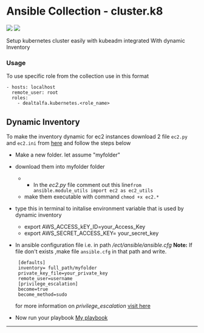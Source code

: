 # Ansible Collection - cluster.k8
 ![](https://img.shields.io/badge/K8-s-red)    ![](https://img.shields.io/badge/Ansible-2.9.%2B-brightgreen)

Setup kubernetes cluster easily with kubeadm integrated With dynamic Inventory 

### Usage

To use specific role from the collection use in this format

```
- hosts: localhost
  remote_user: root
  roles:
	- dealtalfa.kubernetes.<role_name>
```

Dynamic Inventory
-----------------
To make the inventory dynamic for ec2  instances download 2 file `ec2.py` and `ec2.ini` from [here](https://github.com/ansible/ansible/tree/stable-2.9/contrib/inventory)
and follow the steps below
 * Make a new folder. let assume "myfolder"
 * download them into myfolder folder
   -  * In the *ec2.py* file comment out this line`from ansible.module_utils import ec2 as ec2_utils`
   -  make them executable with command `chmod +x ec2.*`
 * type this in terminal to initalise environment variable that is used by dynamic inventory
   -  export AWS_ACCESS_kEY_ID=your_Access_Key
   -  export AWS_SECRET_ACCESS_KEY= your_secret_key
 * In ansible configuration file i.e. in path */ect/ansible/ansible.cfg*
    **Note:** If file don't exists ,make file `ansible.cfg` in that path and write.
		
		[defaults]
		inventory= full_path/myfolder
		private_key_file=your_private_key
		remote_user=username
		[privilege_escalation]
		become=true
		become_method=sudo

      for more information on _privilege_escalation_ [visit here](https://docs.ansible.com/ansible/latest/user_guide/become.html#become-directives) 			
 * Now run your playbook
 [My playbook](https://github.com/DEALTALFA/collection.kube8s/blob/master/build/playbook.yml)

** ** 
   
